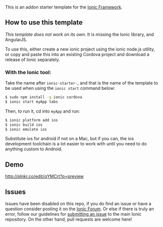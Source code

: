 This is an addon starter template for the [Ionic Framework](http://ionicframework.com/).

## How to use this template

*This template does not work on its own*. It is missing the Ionic library, and AngularJS.

To use this, either create a new ionic project using the ionic node.js utility, or copy and paste this into an existing Cordova project and download a release of Ionic separately.

### With the Ionic tool:

Take the name after `ionic-starter-`, and that is the name of the template to be used when using the `ionic start` command below:

```bash
$ sudo npm install -g ionic cordova
$ ionic start myApp tabs
```

Then, to run it, cd into `myApp` and run:

```bash
$ ionic platform add ios
$ ionic build ios
$ ionic emulate ios
```

Substitute ios for android if not on a Mac, but if you can, the ios development toolchain is a lot easier to work with until you need to do anything custom to Android.

## Demo
http://plnkr.co/edit/qYMCrt?p=preview

## Issues
Issues have been disabled on this repo, if you do find an issue or have a question consider posting it on the [Ionic Forum](http://forum.ionicframework.com/).  Or else if there is truly an error, follow our guidelines for [submitting an issue](http://ionicframework.com/contribute/#issues) to the main Ionic repository. On the other hand, pull requests are welcome here!

<ion-slide-box class="ion-slide-box" on-slide-change="slideChanged(index)" active-slide="slideIndex">
  <ion-slide>
    <ion-nav-view name="tab-home"></ion-nav-view>
  </ion-slide>

  <ion-slide>
    <ion-nav-view name="tab-trending"></ion-nav-view>
  </ion-slide>

  <ion-slide>
    <ion-nav-view name="tab-trailers"></ion-nav-view>
  </ion-slide>

  <ion-slide>
    <ion-nav-view name="tab-search"></ion-nav-view>
  </ion-slide>

  <ion-slide>
    <ion-nav-view name="tab-profile"></ion-nav-view>
  </ion-slide>
</ion-slide-box>
